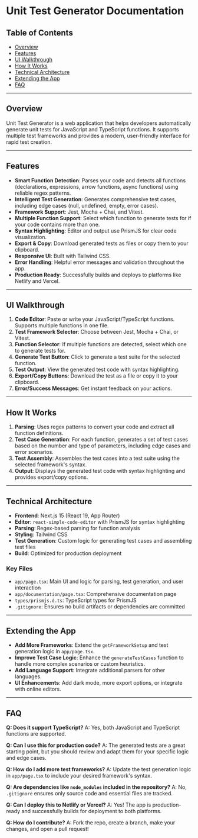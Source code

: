 # Unit Test Generator Documentation

## Table of Contents
- [Overview](#overview)
- [Features](#features)
- [UI Walkthrough](#ui-walkthrough)
- [How It Works](#how-it-works)
- [Technical Architecture](#technical-architecture)
- [Extending the App](#extending-the-app)
- [FAQ](#faq)

---

## Overview

Unit Test Generator is a web application that helps developers automatically generate unit tests for JavaScript and TypeScript functions. It supports multiple test frameworks and provides a modern, user-friendly interface for rapid test creation.

---

## Features
- **Smart Function Detection**: Parses your code and detects all functions (declarations, expressions, arrow functions, async functions) using reliable regex patterns.
- **Intelligent Test Generation**: Generates comprehensive test cases, including edge cases (null, undefined, empty, error cases).
- **Framework Support**: Jest, Mocha + Chai, and Vitest.
- **Multiple Function Support**: Select which function to generate tests for if your code contains more than one.
- **Syntax Highlighting**: Editor and output use PrismJS for clear code visualization.
- **Export & Copy**: Download generated tests as files or copy them to your clipboard.
- **Responsive UI**: Built with Tailwind CSS.
- **Error Handling**: Helpful error messages and validation throughout the app.
- **Production Ready**: Successfully builds and deploys to platforms like Netlify and Vercel.

---

## UI Walkthrough

1. **Code Editor**: Paste or write your JavaScript/TypeScript functions. Supports multiple functions in one file.
2. **Test Framework Selector**: Choose between Jest, Mocha + Chai, or Vitest.
3. **Function Selector**: If multiple functions are detected, select which one to generate tests for.
4. **Generate Test Button**: Click to generate a test suite for the selected function.
5. **Test Output**: View the generated test code with syntax highlighting.
6. **Export/Copy Buttons**: Download the test as a file or copy it to your clipboard.
7. **Error/Success Messages**: Get instant feedback on your actions.

---

## How It Works

1. **Parsing**: Uses regex patterns to convert your code and extract all function definitions.
2. **Test Case Generation**: For each function, generates a set of test cases based on the number and type of parameters, including edge cases and error scenarios.
3. **Test Assembly**: Assembles the test cases into a test suite using the selected framework's syntax.
4. **Output**: Displays the generated test code with syntax highlighting and provides export/copy options.

---

## Technical Architecture

- **Frontend**: Next.js 15 (React 19, App Router)
- **Editor**: `react-simple-code-editor` with PrismJS for syntax highlighting
- **Parsing**: Regex-based parsing for function analysis
- **Styling**: Tailwind CSS
- **Test Generation**: Custom logic for generating test cases and assembling test files
- **Build**: Optimized for production deployment

### Key Files
- `app/page.tsx`: Main UI and logic for parsing, test generation, and user interaction
- `app/documentation/page.tsx`: Comprehensive documentation page
- `types/prismjs.d.ts`: TypeScript types for PrismJS
- `.gitignore`: Ensures no build artifacts or dependencies are committed

---

## Extending the App

- **Add More Frameworks**: Extend the `getFrameworkSetup` and test generation logic in `app/page.tsx`.
- **Improve Test Case Logic**: Enhance the `generateTestCases` function to handle more complex scenarios or custom heuristics.
- **Add Language Support**: Integrate additional parsers for other languages.
- **UI Enhancements**: Add dark mode, more export options, or integrate with online editors.

---

## FAQ

**Q: Does it support TypeScript?**
A: Yes, both JavaScript and TypeScript functions are supported.

**Q: Can I use this for production code?**
A: The generated tests are a great starting point, but you should review and adapt them for your specific logic and edge cases.

**Q: How do I add more test frameworks?**
A: Update the test generation logic in `app/page.tsx` to include your desired framework's syntax.

**Q: Are dependencies like `node_modules` included in the repository?**
A: No, `.gitignore` ensures only source code and essential files are tracked.

**Q: Can I deploy this to Netlify or Vercel?**
A: Yes! The app is production-ready and successfully builds for deployment to both platforms.

**Q: How do I contribute?**
A: Fork the repo, create a branch, make your changes, and open a pull request! 